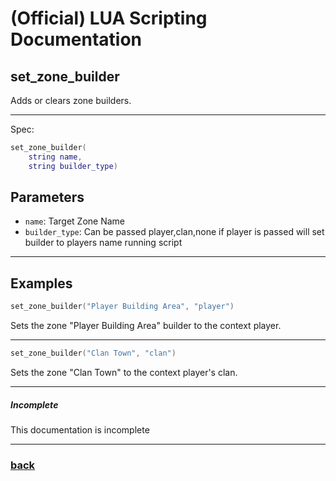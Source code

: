 
# (Official) LUA Scripting Documentation

## set_zone_builder

Adds or clears zone builders.

___

Spec:

```lua
set_zone_builder(
	string name,
	string builder_type)
```

## Parameters

- `name`: Target Zone Name
- `builder_type`: Can be passed player,clan,none if player is passed will set builder to players name running script

___

## Examples

```lua
set_zone_builder("Player Building Area", "player")
```

Sets the zone "Player Building Area" builder to the context player.

___

```lua
set_zone_builder("Clan Town", "clan")
```

Sets the zone "Clan Town" to the context player's clan.

___

##### Incomplete

This documentation is incomplete

___

### [back](../zones)

